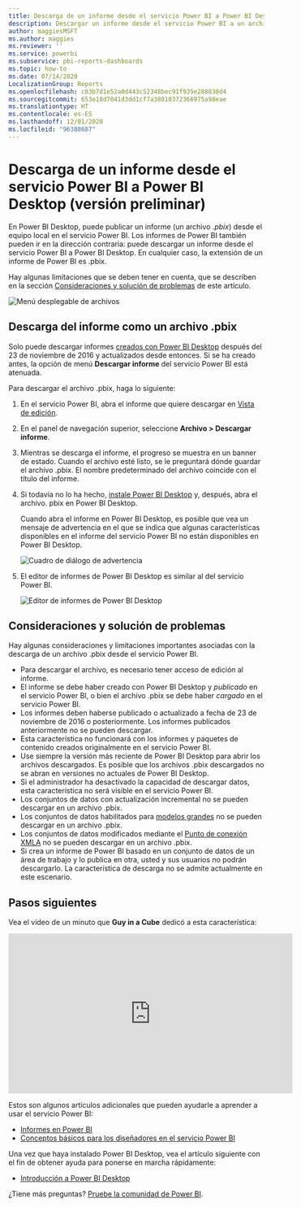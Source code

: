 ```yaml
---
title: Descarga de un informe desde el servicio Power BI a Power BI Desktop (versión preliminar)
description: Descargar un informe desde el servicio Power BI a un archivo de Power BI Desktop
author: maggiesMSFT
ms.author: maggies
ms.reviewer: ''
ms.service: powerbi
ms.subservice: pbi-reports-dashboards
ms.topic: how-to
ms.date: 07/14/2020
LocalizationGroup: Reports
ms.openlocfilehash: c83b7d1e52a0d443c52348bec91f935e288830d4
ms.sourcegitcommit: 653e18d7041d3dd1cf7a38010372366975a98eae
ms.translationtype: HT
ms.contentlocale: es-ES
ms.lasthandoff: 12/01/2020
ms.locfileid: "96388687"
---
```

# <a name="download-a-report-from-the-power-bi-service-to-power-bi-desktop-preview"></a>Descarga de un informe desde el servicio Power BI a Power BI Desktop (versión preliminar)
      
En Power BI Desktop, puede publicar un informe (un archivo *.pbix*) desde el equipo local en el servicio Power BI. Los informes de Power BI también pueden ir en la dirección contraria: puede descargar un informe desde el servicio Power BI a Power BI Desktop. En cualquier caso, la extensión de un informe de Power BI es .pbix.

Hay algunas limitaciones que se deben tener en cuenta, que se describen en la sección [Consideraciones y solución de problemas](#considerations-and-troubleshooting) de este artículo.

![Menú desplegable de archivos](media/service-export-to-pbix/power-bi-file-export.png)

## <a name="download-the-report-as-a-pbix-file"></a>Descarga del informe como un archivo .pbix

Solo puede descargar informes [creados con Power BI Desktop](/learn/modules/publish-share-power-bi/2-publish-reports) después del 23 de noviembre de 2016 y actualizados desde entonces. Si se ha creado antes, la opción de menú **Descargar informe** del servicio Power BI está atenuada.

Para descargar el archivo .pbix, haga lo siguiente:

1. En el servicio Power BI, abra el informe que quiere descargar en [Vista de edición](./service-interact-with-a-report-in-editing-view.md).

2. En el panel de navegación superior, seleccione **Archivo > Descargar informe**.
   
3. Mientras se descarga el informe, el progreso se muestra en un banner de estado. Cuando el archivo esté listo, se le preguntará dónde guardar el archivo .pbix. El nombre predeterminado del archivo coincide con el título del informe.
   
4. Si todavía no lo ha hecho, [instale Power BI Desktop](../fundamentals/desktop-get-the-desktop.md) y, después, abra el archivo. pbix en Power BI Desktop.
   
    Cuando abra el informe en Power BI Desktop, es posible que vea un mensaje de advertencia en el que se indica que algunas características disponibles en el informe del servicio Power BI no están disponibles en Power BI Desktop.
   
    ![Cuadro de diálogo de advertencia](media/service-export-to-pbix/power-bi-export-to-pbix_2.png)

5. El editor de informes de Power BI Desktop es similar al del servicio Power BI.  
   
    ![Editor de informes de Power BI Desktop](media/service-export-to-pbix/power-bi-desktop.png)

## <a name="considerations-and-troubleshooting"></a>Consideraciones y solución de problemas

Hay algunas consideraciones y limitaciones importantes asociadas con la descarga de un archivo .pbix desde el servicio Power BI.

* Para descargar el archivo, es necesario tener acceso de edición al informe.
* El informe se debe haber creado con Power BI Desktop y *publicado* en el servicio Power BI, o bien el archivo .pbix se debe haber *cargado* en el servicio Power BI.
* Los informes deben haberse publicado o actualizado a fecha de 23 de noviembre de 2016 o posteriormente. Los informes publicados anteriormente no se pueden descargar.
* Esta característica no funcionará con los informes y paquetes de contenido creados originalmente en el servicio Power BI.
* Use siempre la versión más reciente de Power BI Desktop para abrir los archivos descargados. Es posible que los archivos .pbix descargados no se abran en versiones no actuales de Power BI Desktop.
* Si el administrador ha desactivado la capacidad de descargar datos, esta característica no será visible en el servicio Power BI.
* Los conjuntos de datos con actualización incremental no se pueden descargar en un archivo .pbix.
* Los conjuntos de datos habilitados para [modelos grandes](../admin/service-premium-large-models.md) no se pueden descargar en un archivo .pbix.
* Los conjuntos de datos modificados mediante el [Punto de conexión XMLA](../admin/service-premium-connect-tools.md) no se pueden descargar en un archivo .pbix.
* Si crea un informe de Power BI basado en un conjunto de datos de un área de trabajo y lo publica en otra, usted y sus usuarios no podrán descargarlo. La característica de descarga no se admite actualmente en este escenario.

## <a name="next-steps"></a>Pasos siguientes

Vea el vídeo de un minuto que **Guy in a Cube** dedicó a esta característica:

<iframe width="560" height="315" src="https://www.youtube.com/embed/ymWqU5jiUl0" frameborder="0" allowfullscreen></iframe>

Estos son algunos artículos adicionales que pueden ayudarle a aprender a usar el servicio Power BI:

* [Informes en Power BI](../consumer/end-user-reports.md)
* [Conceptos básicos para los diseñadores en el servicio Power BI](../fundamentals/service-basic-concepts.md)

Una vez que haya instalado Power BI Desktop, vea el artículo siguiente con el fin de obtener ayuda para ponerse en marcha rápidamente:

* [Introducción a Power BI Desktop](../fundamentals/desktop-getting-started.md)

¿Tiene más preguntas? [Pruebe la comunidad de Power BI](https://community.powerbi.com/).